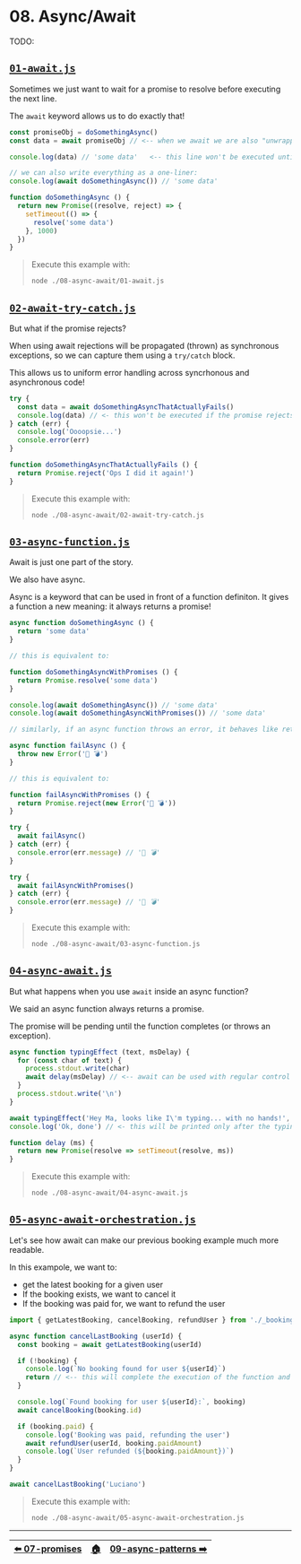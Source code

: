 <!-- ⚠️ FILE AUTOMATICALLY GENERATED. PLEASE DO NOT EDIT. CHANGE README.md.tpl INSTEAD! ⚠️  -->

# 08. Async/Await

TODO:


## [`01-await.js`](./01-await.js)

Sometimes we just want to wait for a promise to resolve before executing the next line.

The `await` keyword allows us to do exactly that!

```js
const promiseObj = doSomethingAsync()
const data = await promiseObj // <-- when we await we are also "unwrapping" the value resolved by the promise

console.log(data) // 'some data'   <-- this line won't be executed until the promise resolves

// we can also write everything as a one-liner:
console.log(await doSomethingAsync()) // 'some data'

function doSomethingAsync () {
  return new Promise((resolve, reject) => {
    setTimeout(() => {
      resolve('some data')
    }, 1000)
  })
}
```

> Execute this example with:
>
> ```bash
> node ./08-async-await/01-await.js
> ```


## [`02-await-try-catch.js`](./02-await-try-catch.js)

But what if the promise rejects?

When using await rejections will be propagated (thrown) as synchronous exceptions, so we
can capture them using a `try/catch` block.

This allows us to uniform error handling across syncrhonous and asynchronous code!

```js
try {
  const data = await doSomethingAsyncThatActuallyFails()
  console.log(data) // <- this won't be executed if the promise rejects
} catch (err) {
  console.log('Oooopsie...')
  console.error(err)
}

function doSomethingAsyncThatActuallyFails () {
  return Promise.reject('Ops I did it again!')
}
```

> Execute this example with:
>
> ```bash
> node ./08-async-await/02-await-try-catch.js
> ```


## [`03-async-function.js`](./03-async-function.js)

Await is just one part of the story.

We also have async.

Async is a keyword that can be used in front of a function definiton.
It gives a function a new meaning: it always returns a promise!

```js
async function doSomethingAsync () {
  return 'some data'
}

// this is equivalent to:

function doSomethingAsyncWithPromises () {
  return Promise.resolve('some data')
}

console.log(await doSomethingAsync()) // 'some data'
console.log(await doSomethingAsyncWithPromises()) // 'some data'

// similarly, if an async function throws an error, it behaves like returning a rejected promise.

async function failAsync () {
  throw new Error('👻 💣')
}

// this is equivalent to:

function failAsyncWithPromises () {
  return Promise.reject(new Error('👻 💣'))
}

try {
  await failAsync()
} catch (err) {
  console.error(err.message) // '👻 💣'
}

try {
  await failAsyncWithPromises()
} catch (err) {
  console.error(err.message) // '👻 💣'
}
```

> Execute this example with:
>
> ```bash
> node ./08-async-await/03-async-function.js
> ```


## [`04-async-await.js`](./04-async-await.js)

But what happens when you use `await` inside an async function?

We said an async function always returns a promise.

The promise will be pending until the function completes (or throws an exception).

```js
async function typingEffect (text, msDelay) {
  for (const char of text) {
    process.stdout.write(char)
    await delay(msDelay) // <-- await can be used with regular control flow like loops or conditionals
  }
  process.stdout.write('\n')
}

await typingEffect('Hey Ma, looks like I\'m typing... with no hands!', 100)
console.log('Ok, done') // <- this will be printed only after the typing finishes, because we are awaiting the promise returned by `typingEffect`

function delay (ms) {
  return new Promise(resolve => setTimeout(resolve, ms))
}
```

> Execute this example with:
>
> ```bash
> node ./08-async-await/04-async-await.js
> ```


## [`05-async-await-orchestration.js`](./05-async-await-orchestration.js)

Let's see how await can make our previous booking example much more readable.

In this exampole, we want to:

- get the latest booking for a given user
- If the booking exists, we want to cancel it
- If the booking was paid for, we want to refund the user

```js
import { getLatestBooking, cancelBooking, refundUser } from './_booking-utils.js'

async function cancelLastBooking (userId) {
  const booking = await getLatestBooking(userId)

  if (!booking) {
    console.log(`No booking found for user ${userId}`)
    return // <-- this will complete the execution of the function and make the promise resolve
  }

  console.log(`Found booking for user ${userId}:`, booking)
  await cancelBooking(booking.id)

  if (booking.paid) {
    console.log('Booking was paid, refunding the user')
    await refundUser(userId, booking.paidAmount)
    console.log(`User refunded (${booking.paidAmount})`)
  }
}

await cancelLastBooking('Luciano')
```

> Execute this example with:
>
> ```bash
> node ./08-async-await/05-async-await-orchestration.js
> ```


---


| [⬅️ 07-promises](/07-promises/README.md) | [🏠](/README.md) | [09-async-patterns ➡️](/09-async-patterns/README.md) |
|:----------------------------------------|:---------------:|----------------------------------------------------:|

